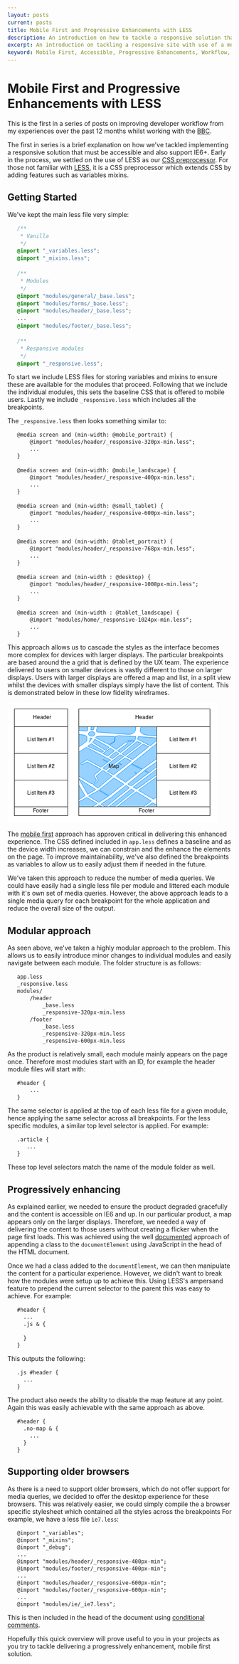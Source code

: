 ```yaml
---
layout: posts
current: posts
title: Mobile First and Progressive Enhancements with LESS
description: An introduction on how to tackle a responsive solution that uses the mobile first approach, deliverying a highly accessible solution.
excerpt: An introduction on tackling a responsive site with use of a mobile first approach whilst delivering a highly accessible solution.
keyword: Mobile First, Accessible, Progressive Enhancements, Workflow, LESS
---
```


# Mobile First and Progressive Enhancements with LESS

This is the first in a series of posts on improving developer workflow from my experiences over the past 12 months whilst working with the [BBC](http://www.bbc.co.uk).

The first in series is a brief explanation on how we've tackled implementing a responsive solution that must be accessible and also support IE6+.  Early in the process, we settled on the use of LESS as our [CSS preprocessor](http://coding.smashingmagazine.com/2010/12/06/using-the-less-css-preprocessor-for-smarter-style-sheets/).  For those not familiar with [LESS](http://lesscss.org/), it is a CSS preprocessor which extends CSS by adding features such as variables mixins.

## Getting Started

We've kept the main less file very simple:

```css
   /**
    * Vanilla
    */
   @import "_variables.less";
   @import "_mixins.less";

   /**
    * Modules
    */
   @import "modules/general/_base.less";
   @import "modules/forms/_base.less";
   @import "modules/header/_base.less";
   ...
   @import "modules/footer/_base.less";

   /**
    * Responsive modules
    */
   @import "_responsive.less";

```

To start we include LESS files for storing variables and mixins to ensure these are available for the modules that proceed.  Following that we include the individual modules, this sets the baseline CSS that is offered to mobile users.  Lastly we include `_responsive.less` which includes all the breakpoints.

The `_responsive.less` then looks something similar to:

```
   @media screen and (min-width: @mobile_portrait) {
       @import "modules/header/_responsive-320px-min.less";
       ...
   }

   @media screen and (min-width: @mobile_landscape) {
       @import "modules/header/_responsive-400px-min.less";
       ...
   }

   @media screen and (min-width: @small_tablet) {
       @import "modules/header/_responsive-600px-min.less";
       ...
   }

   @media screen and (min-width: @tablet_portrait) {
       @import "modules/header/_responsive-768px-min.less";
       ...
   }

   @media screen and (min-width : @desktop) {
       @import "modules/header/_responsive-1008px-min.less";
       ...
   }

   @media screen and (min-width : @tablet_landscape) {
       @import "modules/home/_responsive-1024px-min.less";
       ...
   }

```

This approach allows us to cascade the styles as the interface becomes more complex for devices with larger displays.  The particular breakpoints are based around the a grid that is defined by the UX team.  The experience delivered to users on smaller devices is vastly different to those on larger displays.  Users with larger displays are offered a map and list, in a split view whilst the devices with smaller displays simply have the list of content.  This is demonstrated below in these low fidelity wireframes.

![Low fidelity wireframe, demonstrating responsive name](/img/wireframe-1.png)

The [mobile first](http://www.lukew.com/resources/mobile_first.asp) approach has approven critical in delivering this enhanced experience.  The CSS defined included in `app.less` defines a baseline and as the device width increases, we can constrain and the enhance the elements on the page.  To improve maintainability, we've also defined the breakpoints as variables to allow us to easily adjust them if needed in the future.

We've taken this approach to reduce the number of media queries.  We could have easily had a single less file per module and littered each module with it's own set of media queries.  However, the above approach leads to a single media query for each breakpoint for the whole application and reduce the overall size of the output.

## Modular approach

As seen above, we've taken a highly modular approach to the problem.  This allows us to easily introduce minor changes to individual modules and easily navigate between each module.  The folder structure is as follows:

```
   app.less
   _responsive.less
   modules/
       /header
           _base.less
           _responsive-320px-min.less
       /footer
           _base.less
           _responsive-320px-min.less
           _responsive-600px-min.less

```

As the product is relatively small, each module mainly appears on the page once.  Therefore most modules start with an ID, for example the header module files will start with:

```
   #header {
       ...
   }

```

The same selector is applied at the top of each less file for a given module, hence applying the same selector across all breakpoints.  For the less specific modules, a similar top level selector is applied.  For example:

```
   .article {
      ...
   }

```

These top level selectors match the name of the module folder as well.

## Progressively enhancing

As explained earlier, we needed to ensure the product degraded gracefully and the content is accessible on IE6 and up.  In our particular product, a map appears only on the larger displays.  Therefore, we needed a way of delivering the content to those users without creating a flicker when the page first loads.  This was achieved using the well [documented](http://www.paulirish.com/2009/avoiding-the-fouc-v3/) approach of appending a class to the `documentElement` using JavaScript in the head of the HTML document.

Once we had a class added to the `documentElement`, we can then manipulate the content for a particular experience.  However, we didn't want to break how the modules were setup up to achieve this.  Using LESS's ampersand feature to prepend the current selector to the parent this was easy to achieve.  For example:

```
   #header {
     ...
     .js & {

     }
   }

```

This outputs the following:

```
   .js #header {
     ...
   }

```

The product also needs the ability to disable the map feature at any point.  Again this was easily achievable with the same approach as above.

```
   #header {
     .no-map & {
       ...
     }
   }

```

## Supporting older browsers

As there is a need to support older browsers, which do not offer support for media queries, we decided to offer the desktop experience for these browsers. This was relatively easier, we could simply compile the a browser specific stylesheet which contained all the styles across the breakpoints  For example, we have a less file `ie7.less`:

```
   @import "_variables";
   @import "_mixins";
   @import "_debug";
   ...
   @import "modules/header/_responsive-400px-min";
   @import "modules/footer/_responsive-400px-min";
   ...
   @import "modules/header/_responsive-600px-min";
   @import "modules/footer/_responsive-600px-min";
   ...
   @import "modules/ie/_ie7.less";

```

This is then included in the head of the document using [conditional comments](http://www.quirksmode.org/css/condcom.html).

Hopefully this quick overview will prove useful to you in your projects as you try to tackle delivering a progressively enhancement, mobile first solution.



